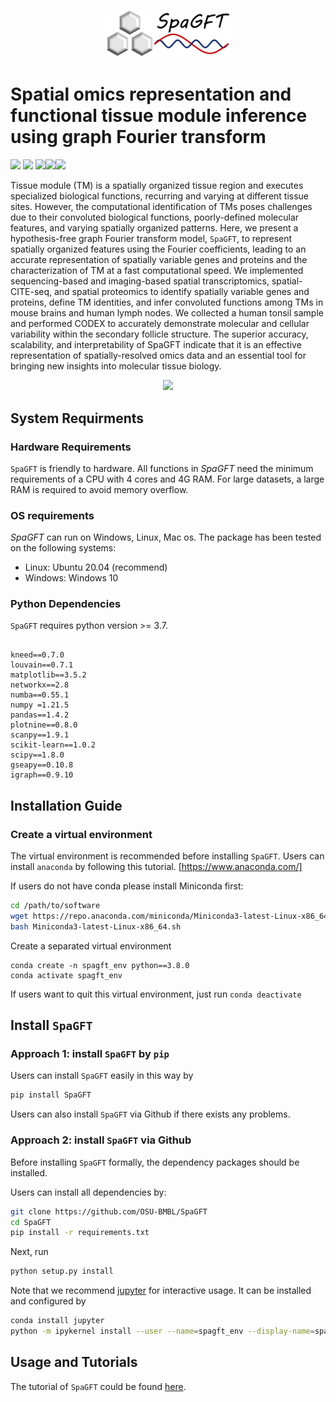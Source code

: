 <p align="center">

   <img src="https://github.com/jxLiu-bio/SpaGFT/blob/master/source/images/SpaGFT_logo.svg?raw=True" width="200">

</p>

# Spatial omics representation and functional tissue module inference using graph Fourier transform


<img src="https://img.shields.io/badge/Platform-Linux-green"> <img src="https://img.shields.io/badge/Language-python3-green"> <img src="https://img.shields.io/badge/License-MIT-green"><img src="https://img.shields.io/badge/notebooks-passing-green"><img src="https://img.shields.io/badge/docs-passing-green">

Tissue module (TM) is a spatially organized tissue region and executes specialized biological functions, recurring and varying at different tissue sites. However, the computational identification of TMs poses challenges due to their convoluted biological functions, poorly-defined molecular features, and varying spatially organized patterns. Here, we present a hypothesis-free graph Fourier transform model, ```SpaGFT```, to represent spatially organized features using the Fourier coefficients, leading to an accurate representation of spatially variable genes and proteins and the characterization of TM at a fast computational speed. We implemented sequencing-based and imaging-based spatial transcriptomics, spatial-CITE-seq, and spatial proteomics to identify spatially variable genes and proteins, define TM identities, and infer convoluted functions among TMs in mouse brains and human lymph nodes.  We collected a human tonsil sample and performed CODEX to accurately demonstrate molecular and cellular variability within the secondary follicle structure. The superior accuracy, scalability, and interpretability of SpaGFT indicate that it is an effective representation of spatially-resolved omics data and an essential tool for bringing new insights into molecular tissue biology.

<p align="center">

   <img src="https://user-images.githubusercontent.com/26455910/226082582-cd77af6b-13b2-4f8c-9003-d96f0a28bd4d.svg" width="1000">

</p>

## System Requirments

### Hardware Requirements

```SpaGFT``` is friendly to hardware. All functions in _SpaGFT_ need the minimum
requirements of a CPU with 4 cores and 4G RAM. For large datasets, a large RAM is
required to avoid memory overflow.

### OS requirements

_SpaGFT_ can run on Windows, Linux, Mac os. The package has been tested on 
the following systems:

- Linux: Ubuntu 20.04 (recommend)
- Windows: Windows 10

### Python Dependencies

```SpaGFT``` requires python version >= 3.7.

```{txt}

kneed==0.7.0
louvain==0.7.1
matplotlib==3.5.2
networkx==2.8
numba==0.55.1
numpy =1.21.5
pandas==1.4.2
plotnine==0.8.0
scanpy==1.9.1
scikit-learn==1.0.2
scipy==1.8.0
gseapy==0.10.8
igraph==0.9.10
```

## Installation Guide

### Create a virtual environment

The virtual environment is recommended before installing ```SpaGFT```. Users can
install ```anaconda``` by following this tutorial. [https://www.anaconda.com/]

If users do not have conda please install Miniconda first:

```bash
cd /path/to/software
wget https://repo.anaconda.com/miniconda/Miniconda3-latest-Linux-x86_64.sh
bash Miniconda3-latest-Linux-x86_64.sh
```

Create a separated virtual environment

```shell
conda create -n spagft_env python==3.8.0
conda activate spagft_env
```

If users want to quit this virtual environment, just run ``` conda deactivate ```

## Install ```SpaGFT```

### Approach 1: install ```SpaGFT``` by `pip`

Users can install ```SpaGFT``` easily in this way by

```bash
pip install SpaGFT
```

Users can also install ```SpaGFT``` via Github if there exists any problems.

### Approach 2: install ```SpaGFT``` via Github

Before installing ```SpaGFT``` formally, the dependency packages should be installed.

Users can install all dependencies by:

```bash
git clone https://github.com/OSU-BMBL/SpaGFT
cd SpaGFT
pip install -r requirements.txt
```

Next, run

```bash
python setup.py install
```

Note that we recommend [jupyter](https://jupyter.org/) for interactive usage. It can be installed and configured by

```bash
conda install jupyter
python -m ipykernel install --user --name=spagft_env --display-name=spagft_env
```

## Usage and Tutorials

The tutorial of ```SpaGFT``` could be found [here](https://spagft.readthedocs.io/en/latest/).
